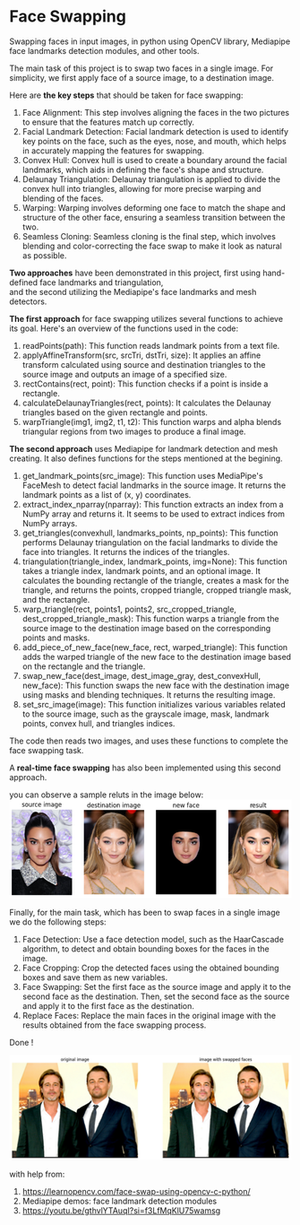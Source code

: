 # Face Swapping
Swapping faces in input images, in python using OpenCV library, Mediapipe face landmarks detection modules, and other tools.

The main task of this project is to swap two faces in a single image.
For simplicity, we first apply face of a source image, to a destination image. 

Here are __the key steps__ that should be taken for face swapping:
1. Face Alignment: This step involves aligning the faces in the two pictures to ensure that the features match up correctly.
2. Facial Landmark Detection: Facial landmark detection is used to identify key points on the face, such as the eyes, nose, and mouth, which helps in accurately mapping the features for swapping.
3. Convex Hull: Convex hull is used to create a boundary around the facial landmarks, which aids in defining the face's shape and structure.
4. Delaunay Triangulation: Delaunay triangulation is applied to divide the convex hull into triangles, allowing for more precise warping and blending of the faces.
5. Warping: Warping involves deforming one face to match the shape and structure of the other face, ensuring a seamless transition between the two.
6. Seamless Cloning: Seamless cloning is the final step, which involves blending and color-correcting the face swap to make it look as natural as possible.

__Two approaches__ have been demonstrated in this project, first using hand-defined face landmarks and triangulation,  
and the second utilizing the Mediapipe's face landmarks and mesh detectors.

__The first approach__ for face swapping utilizes several functions to achieve its goal. Here's an overview of the functions used in the code:
1. readPoints(path): This function reads landmark points from a text file.
2. applyAffineTransform(src, srcTri, dstTri, size): It applies an affine transform calculated using source and destination triangles to the source image and outputs an image of a specified size.
3. rectContains(rect, point): This function checks if a point is inside a rectangle.
4. calculateDelaunayTriangles(rect, points): It calculates the Delaunay triangles based on the given rectangle and points.
5. warpTriangle(img1, img2, t1, t2): This function warps and alpha blends triangular regions from two images to produce a final image.

__The second approach__ uses Mediapipe for landmark detection and mesh creating. It also defines functions for the steps mentioned at the begining.
1. get_landmark_points(src_image): This function uses MediaPipe's FaceMesh to detect facial landmarks in the source image. It returns the landmark points as a list of (x, y) coordinates.
2. extract_index_nparray(nparray): This function extracts an index from a NumPy array and returns it. It seems to be used to extract indices from NumPy arrays. 
3. get_triangles(convexhull, landmarks_points, np_points): This function performs Delaunay triangulation on the facial landmarks to divide the face into triangles. It returns the indices of the triangles.
4. triangulation(triangle_index, landmark_points, img=None): This function takes a triangle index, landmark points, and an optional image. It calculates the bounding rectangle of the triangle, creates a mask for the triangle, and returns the points, cropped triangle, cropped triangle mask, and the rectangle.
5. warp_triangle(rect, points1, points2, src_cropped_triangle, dest_cropped_triangle_mask): This function warps a triangle from the source image to the destination image based on the corresponding points and masks.
6. add_piece_of_new_face(new_face, rect, warped_triangle): This function adds the warped triangle of the new face to the destination image based on the rectangle and the triangle.
7. swap_new_face(dest_image, dest_image_gray, dest_convexHull, new_face): This function swaps the new face with the destination image using masks and blending techniques. It returns the resulting image.
8. set_src_image(image): This function initializes various variables related to the source image, such as the grayscale image, mask, landmark points, convex hull, and triangles indices.

The code then reads two images, and uses these functions to complete the face swapping task.

A __real-time face swapping__ has also been implemented using this second approach.

  
you can observe a sample reluts in the image below:  
![face swap](face_swap.png)  


Finally, for the main task, which has been to swap faces in a single image we do the following steps:
1. Face Detection: Use a face detection model, such as the HaarCascade algorithm, to detect and obtain bounding boxes for the faces in the image.
2. Face Cropping: Crop the detected faces using the obtained bounding boxes and save them as new variables.
3. Face Swapping: Set the first face as the source image and apply it to the second face as the destination. Then, set the second face as the source and apply it to the first face as the destination.
4. Replace Faces: Replace the main faces in the original image with the results obtained from the face swapping process.

Done !  
  
![face swap](face_swap2.png)  
  

with help from:
1. https://learnopencv.com/face-swap-using-opencv-c-python/
2. Mediapipe demos: face landmark detection modules
3. https://youtu.be/gthvlYTAuqI?si=f3LfMqKlU75wamsg  
